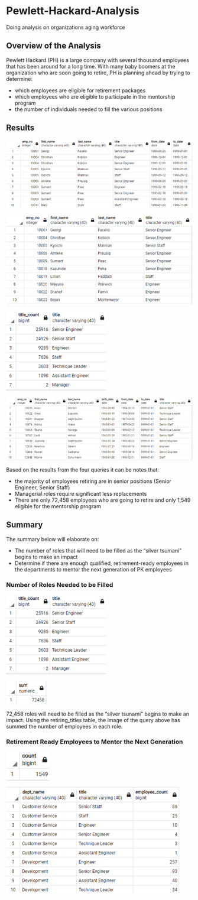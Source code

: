 # Pewlett-Hackard-Analysis
Doing analysis on organizations aging workforce

## Overview of the Analysis
Pewlett Hackard (PH) is a large company with several thousand employees that has been around for a long time. With many baby boomers at the organization who are soon going to retire, PH is planning ahead by trying to determine:
-	which employees are eligible for retirement packages
-	which employees who are eligible to participate in the mentorship program
-	the number of individuals needed to fill the various positions

## Results

![image_name](https://github.com/Mugunthan24/Pewlett-Hackard-Analysis/blob/main/Images/retirement_titles.PNG)


![image_name](https://github.com/Mugunthan24/Pewlett-Hackard-Analysis/blob/main/Images/unique_titles.PNG)


![image_name](https://github.com/Mugunthan24/Pewlett-Hackard-Analysis/blob/main/Images/retiring_titles.PNG)


![image_name](https://github.com/Mugunthan24/Pewlett-Hackard-Analysis/blob/main/Images/mentorship_eligibilty.PNG)

Based on the results from the four queries it can be notes that:
-	the majority of employees retiring are in senior positions (Senior Engineer, Senior Staff)
-	Managerial roles require significant less replacements
-	There are only 72,458 employees who are going to retire and only 1,549 eligible for the mentorship program

## Summary
The summary below will elaborate on:
-	The number of roles that will need to be filled as the “silver tsumani” begins to make an impact
-	Determine if there are enough qualified, retirement-ready employees in the departments to mentor the next generation of PK employees

### Number of Roles Needed to be Filled

![image_name](https://github.com/Mugunthan24/Pewlett-Hackard-Analysis/blob/main/Images/retiring_titles.PNG)

![image_name](https://github.com/Mugunthan24/Pewlett-Hackard-Analysis/blob/main/Images/retiring_titles_count.PNG)

72,458 roles will need to be filled as the “silver tsunami” begins to make an impact. Using the retiring_titles table, the image of the query above has summed the number of employees in each role.

### Retirement Ready Employees to Mentor the Next Generation

![image_name](https://github.com/Mugunthan24/Pewlett-Hackard-Analysis/blob/main/Images/mentorship_eligibilty_count.PNG)

![image_name](https://github.com/Mugunthan24/Pewlett-Hackard-Analysis/blob/main/Images/mentorship_eligibility_titles_and_department.PNG)
